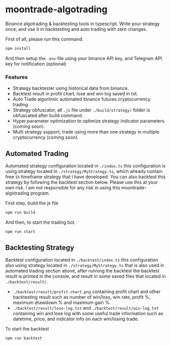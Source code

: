 # moontrade-algotrading
Binance algotrading &amp; backtesting tools in typescript.
Write your strategy once, and use it in backtesting and auto trading with zero changes.

First of all, please run this command.
```bash
npm install
```
And then setup the `.env` file using your binance API key, and Telegram API key for notification (optional)

### Features
- Strategy backtester using historical data from binance.
- Backtest result in profit chart, lose and win log saved in txt.
- Auto Trade algoritmic automated binance futures cryptocurrency trading.
- Strategy obfuscator, all `.js` file under `./build/strategy/` folder is obfuscated after build command.
- Hyper parameter optimization to optimize strategy indicator parameters (coming soon).
- Multi strategy support, trade using more than one strategy in multiple cryptocurrency (coming soon).

## Automated Trading
Automated strategy configuration located in `./index.ts` this configuration is using strategy located in `./strategy/MyStrategy.ts`, which already contain free `1h` timeframe strategy that I have developed. You can also backtest this strategy by following the backtest section below. Please use this at your own risk. I am not responsible for any risk in using this moontrade-algotrading program.

First step, build the js file
```bash
npm run build
```

And then, to start the trading bot.
```bash
npm run start
```

## Backtesting Strategy
Backtest configuration located in `./backtest/index.ts` this configuration also using strategy located in `./strategy/MyStrategy.ts` that is also used in automated trading section above, after running the backtest the backtest result is printed in the console, and result in some saved files that located in `./backtest/result/`.
- `./backtest/result/profit-chart.png` containing profit chart and other backtesting result such as number of win/loss, win rate, profit %, maximum drawdown % and maximum gain %.
- `./backtest/result/lose-log.txt` and `./backtest/result/win-log.txt` containing win and lose log with some useful trade information such as datetime, price, and indicator info on each win/losing trade.

To start the backtest
```bash
npm run backtest
```

